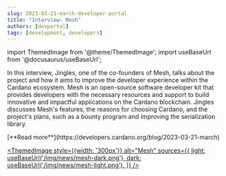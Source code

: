 ```yaml
---
slug: 2023-03-21-march-developer-portal
title: "Interview: Mesh"
authors: [devportal]
tags: [development, developers]
---
```


import ThemedImage from '@theme/ThemedImage';
import useBaseUrl from '@docusaurus/useBaseUrl';

In this interview, Jingles, one of the co-founders of Mesh, talks about the project and how it aims to improve the developer experience within the Cardano ecosystem. Mesh is an open-source software developer kit that provides developers with the necessary resources and support to build innovative and impactful applications on the Cardano blockchain. Jingles discusses Mesh's features, the reasons for choosing Cardano, and the project's plans, such as a bounty program and improving the serialization library.

<div style={{ textAlign: 'right' }}>
 [**Read more**](https://developers.cardano.org/blog/2023-03-21-march) 
 </div>

[<ThemedImage
style={{width: '300px'}}
alt="Mesh"
sources={{
    light: useBaseUrl('/img/news/mesh-dark.png'),
    dark: useBaseUrl('/img/news/mesh-light.png'),
  }}
/>](https://meshjs.dev/)
